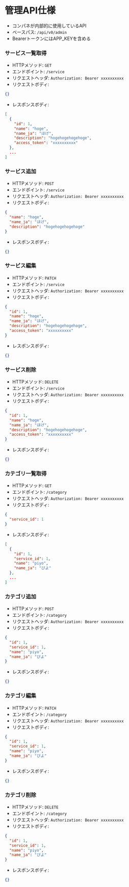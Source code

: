 # 管理API仕様

- コンパネが内部的に使用しているAPI
- ベースパス: `/api/v0/admin`
- BearerトークンにはAPP_KEYを含める

### サービス一覧取得

- HTTPメソッド: `GET`
- エンドポイント: `/service`
- リクエストヘッダ: `Authorization: Bearer xxxxxxxxxx`
- リクエストボディ:
```json
{}
```
- レスポンスボディ:
```json
[
  {
    "id": 1,
    "name": "hoge",
    "name_ja": "ほげ",
    "description": "hogehogehogehoge",
    "access_token": "xxxxxxxxxx"
  },
  ...
]
```

### サービス追加

- HTTPメソッド: `POST`
- エンドポイント: `/service`
- リクエストヘッダ: `Authorization: Bearer xxxxxxxxxx`
- リクエストボディ:
```json
{
  "name": "hoge",
  "name_ja": "ほげ",
  "description": "hogehogehogehoge"
}
```
- レスポンスボディ:
```json
{}
```

### サービス編集

- HTTPメソッド: `PATCH`
- エンドポイント: `/service`
- リクエストヘッダ: `Authorization: Bearer xxxxxxxxxx`
- リクエストボディ:
```json
{
  "id": 1,
  "name": "hoge",
  "name_ja": "ほげ",
  "description": "hogehogehogehoge",
  "access_token": "xxxxxxxxxx"
}
```
- レスポンスボディ:
```json
{}
```

### サービス削除

- HTTPメソッド: `DELETE`
- エンドポイント: `/service`
- リクエストヘッダ: `Authorization: Bearer xxxxxxxxxx`
- リクエストボディ:
```json
{
  "id": 1,
  "name": "hoge",
  "name_ja": "ほげ",
  "description": "hogehogehogehoge",
  "access_token": "xxxxxxxxxx"
}
```
- レスポンスボディ:
```json
{}
```

### カテゴリ一覧取得

- HTTPメソッド: `GET`
- エンドポイント: `/category`
- リクエストヘッダ: `Authorization: Bearer xxxxxxxxxx`
- リクエストボディ:
```json
{
  "service_id": 1
}
```
- レスポンスボディ:
```json
[
  {
    "id": 1,
    "service_id": 1,
    "name": "piyo",
    "name_ja": "ぴよ"
  },
  ...
]
```

### カテゴリ追加

- HTTPメソッド: `POST`
- エンドポイント: `/category`
- リクエストヘッダ: `Authorization: Bearer xxxxxxxxxx`
- リクエストボディ:
```json
{
  "id": 1,
  "service_id": 1,
  "name": "piyo",
  "name_ja": "ぴよ"
}
```
- レスポンスボディ:
```json
{}
```

### カテゴリ編集

- HTTPメソッド: `PATCH`
- エンドポイント: `/category`
- リクエストヘッダ: `Authorization: Bearer xxxxxxxxxx`
- リクエストボディ:
```json
{
  "id": 1,
  "service_id": 1,
  "name": "piyo",
  "name_ja": "ぴよ"
}
```
- レスポンスボディ:
```json
{}
```

### カテゴリ削除

- HTTPメソッド: `DELETE`
- エンドポイント: `/category`
- リクエストヘッダ: `Authorization: Bearer xxxxxxxxxx`
- リクエストボディ:
```json
{
  "id": 1,
  "service_id": 1,
  "name": "piyo",
  "name_ja": "ぴよ"
}
```
- レスポンスボディ:
```json
{}
```
